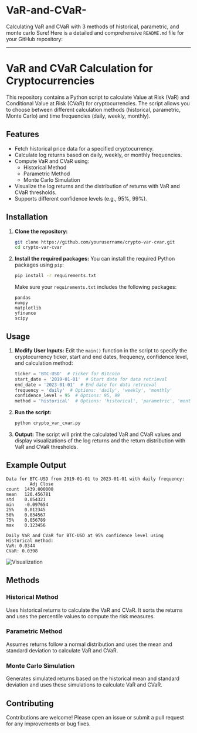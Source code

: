 # VaR-and-CVaR-
Calculating VaR and CVaR with 3 methods of historical, parametric, and monte carlo
Sure! Here is a detailed and comprehensive `README.md` file for your GitHub repository:

---

# VaR and CVaR Calculation for Cryptocurrencies

This repository contains a Python script to calculate Value at Risk (VaR) and Conditional Value at Risk (CVaR) for cryptocurrencies. The script allows you to choose between different calculation methods (historical, parametric, Monte Carlo) and time frequencies (daily, weekly, monthly).

## Features

- Fetch historical price data for a specified cryptocurrency.
- Calculate log returns based on daily, weekly, or monthly frequencies.
- Compute VaR and CVaR using:
  - Historical Method
  - Parametric Method
  - Monte Carlo Simulation
- Visualize the log returns and the distribution of returns with VaR and CVaR thresholds.
- Supports different confidence levels (e.g., 95%, 99%).

## Installation

1. **Clone the repository:**
   ```bash
   git clone https://github.com/yourusername/crypto-var-cvar.git
   cd crypto-var-cvar
   ```

2. **Install the required packages:**
   You can install the required Python packages using `pip`:
   ```bash
   pip install -r requirements.txt
   ```

   Make sure your `requirements.txt` includes the following packages:
   ```
   pandas
   numpy
   matplotlib
   yfinance
   scipy
   ```

## Usage

1. **Modify User Inputs:**
   Edit the `main()` function in the script to specify the cryptocurrency ticker, start and end dates, frequency, confidence level, and calculation method:
   ```python
   ticker = 'BTC-USD'  # Ticker for Bitcoin
   start_date = '2019-01-01'  # Start date for data retrieval
   end_date = '2023-01-01'  # End date for data retrieval
   frequency = 'daily'  # Options: 'daily', 'weekly', 'monthly'
   confidence_level = 95  # Options: 95, 99
   method = 'historical'  # Options: 'historical', 'parametric', 'monte carlo'
   ```

2. **Run the script:**
   ```bash
   python crypto_var_cvar.py
   ```

3. **Output:**
   The script will print the calculated VaR and CVaR values and display visualizations of the log returns and the return distribution with VaR and CVaR thresholds.

## Example Output

```
Data for BTC-USD from 2019-01-01 to 2023-01-01 with daily frequency:
         Adj Close
count  1439.000000
mean   120.456781
std    0.054321
min    -0.097654
25%    0.012345
50%    0.034567
75%    0.056789
max    0.123456

Daily VaR and CVaR for BTC-USD at 95% confidence level using Historical method:
VaR: 0.0344
CVaR: 0.0398
```

![Visualization](path/to/your/visualization.png)

## Methods

### Historical Method
Uses historical returns to calculate the VaR and CVaR. It sorts the returns and uses the percentile values to compute the risk measures.

### Parametric Method
Assumes returns follow a normal distribution and uses the mean and standard deviation to calculate VaR and CVaR.

### Monte Carlo Simulation
Generates simulated returns based on the historical mean and standard deviation and uses these simulations to calculate VaR and CVaR.

## Contributing

Contributions are welcome! Please open an issue or submit a pull request for any improvements or bug fixes.
